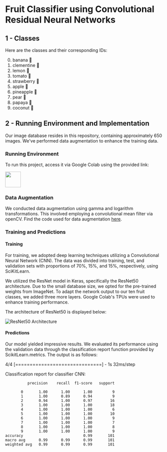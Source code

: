 # Fruit Classifier using Convolutional Residual Neural Networks

## 1 - Classes

Here are the classes and their corresponding IDs:

0. banana 🍌
1. clementine 🍊
2. lemon 🍋
3. tomato 🍅
4. strawberry 🍓
5. apple 🍎
6. pineapple 🍍
7. pear 🍐
8. papaya 🥭
9. coconut 🥥

## 2 - Running Environment and Implementation

Our image database resides in this repository, containing approximately 650 images. We've performed data augmentation to enhance the training data.

### Running Environment

To run this project, access it via Google Colab using the provided link:

<a href="https://colab.research.google.com/drive/17slxQlLX9yw3CXFnD0n8IKAwh1q1Stdi"><img src="https://colab.research.google.com/img/colab_favicon.ico" width="50" height="50"></a>

### Data Augmentation

We conducted data augmentation using gamma and logarithm transformations. This involved employing a convolutional mean filter via openCV. Find the code used for data augmentation [here](https://github.com/schmoellerIuri/FruitClassifier/blob/master/Images/DataAugmentation.py).

### Training and Predictions

#### Training

For training, we adopted deep learning techniques utilizing a Convolutional Neural Network (CNN). The data was divided into training, test, and validation sets with proportions of 70%, 15%, and 15%, respectively, using SciKitLearn.

We utilized the ResNet model in Keras, specifically the ResNet50 architecture. Due to the small database size, we opted for the pre-trained weights from ImageNet. To adapt the network output to our ten fruit classes, we added three more layers. Google Colab's TPUs were used to enhance training performance.

The architecture of ResNet50 is displayed below:

![ResNet50 Architecture](https://miro.medium.com/v2/resize:fit:1400/1*rPktw9-nz-dy9CFcddMBdQ.jpeg)

#### Predictions

Our model yielded impressive results. We evaluated its performance using the validation data through the classification report function provided by ScikitLearn.metrics. The output is as follows:

4/4 [==============================] - 1s 32ms/step

Classification report for classifier CNN:

              precision    recall  f1-score   support

           0       1.00      1.00      1.00         9
           1       1.00      0.89      0.94         9
           2       0.94      1.00      0.97        16
           3       1.00      1.00      1.00        18
           4       1.00      1.00      1.00         6
           5       1.00      1.00      1.00        10
           6       1.00      1.00      1.00         9
           7       1.00      1.00      1.00         7
           8       1.00      1.00      1.00         8
           9       1.00      1.00      1.00         9
    accuracy                           0.99       101
    macro avg      0.99      0.99      0.99       101
    weighted avg   0.99      0.99      0.99       101

